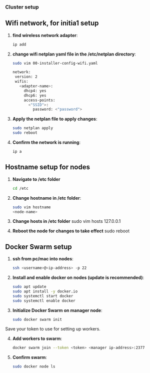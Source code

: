 ### Cluster setup

## Wifi network, for initia1 setup

1. **find wireless network adapter**: 
   ```bash
   ip add

2. **change wifi netplan yaml file in the /etc/netplan directory**: 
   ```bash
   sudo vim 00-installer-config-wifi.yaml

   network:
    version: 2
    wifis:
      <adapter-name>:
        dhcp4: yes
        dhcp6: yes
        access-points:
          <"SSID">:
            password: <"password">

3. **Apply the netplan file to apply changes**: 
   ```bash
   sudo netplan apply
   sudo reboot

4. **Confirm the network is running**:
   ```bash
   ip a

## Hostname setup for nodes

1. **Navigate to /etc folder**
   ```bash
   cd /etc

2. **Change hostname in /etc folder**: 
   ```bash
   sudo vim hostname
   <node-name>

3. **Change hosts in /etc folder**
   sudo vim hosts
   127.0.0.1 <node-name>

4. **Reboot the node for changes to take effect**
   sudo reboot

## Docker Swarm setup

1. **ssh from pc/mac into nodes**: 
   ```bash
   ssh <username>@<ip-address> -p 22

2. **Install and enable docker on nodes (update is recommended)**:
   ```bash
   sudo apt update
   sudo apt install -y docker.io 
   sudo systemctl start docker
   sudo systemctl enable docker

3. **Initialize Docker Swarm on manager node**: 
   ```bash
   sudo docker swarm init

Save your token to use for setting up workers.

4. **Add workers to swarm**:
   ```bash
   docker swarm join --token <token> <manager ip-address>:2377

5. **Confirm swarm**:
   ```bash
   sudo docker node ls
   
